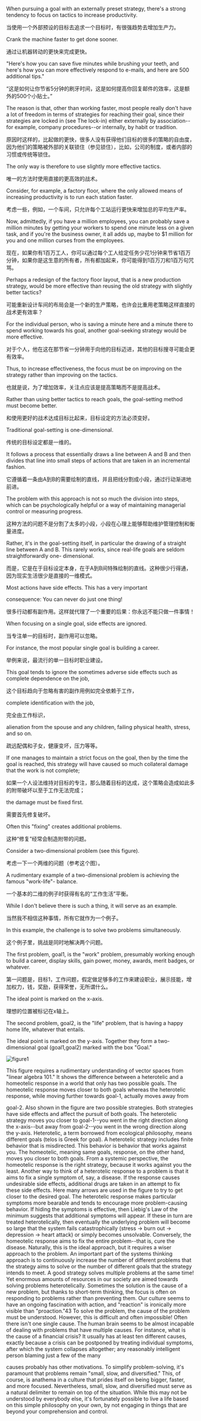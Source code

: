 When  pursuing  a  goal  with  an  externally  preset  strategy,  there's  a  strong
tendency to focus on tactics to increase productivity. 

当使用一个外部预设的目标去追求一个目标时，有很强趋势去增加生产力。

Crank the machine faster to
get done sooner. 

通过让机器转动的更快来完成更快。

"Here's how you can save five minutes while brushing your
teeth, and here's how you can more effectively respond to e-mails, and here are
500 additional tips." 

“这是如何让你节省5分钟的刷牙时间，这是如何提高你回复邮件的效率，这是额外的500个小贴士。”

The reason is that, other than working faster, most people
really don't have a lot of freedom in terms of strategies for reaching their goal,
since  their  strategies  are  locked  in  (see  The  lock-in)  either  externally  by
association--for  example,  company  procedures--or  internally,  by  habit  or
tradition. 

原因时这样的，比起做的更快，很多人没有获得他们目标的很多的策略的自由度，因为他们的策略被外部的关联锁住（参见锁住），比如，公司的制度，或者内部的习惯或传统等锁住。

 The  only  way  is  therefore  to  use  slightly  more  effective  tactics.

唯一的方法时使用直接的更高效的战术。

Consider,  for  example,  a  factory  floor,  where  the  only  allowed  means  of
increasing productivity is to run each station faster. 

考虑一些，例如，一个车间，只允许每个工站运行更快来增加总的平均生产率。

Now, admittedly, if you have
a million employees, you can probably save a million minutes by getting your
workers to spend one minute less on a given task, and if you're the business
owner, it all adds up, maybe to $1 million for you and one million curses from
the  employees. 

现在，如果你有1百万工人，你可以通过每个工人给定任务少花1分钟来节省1百万分钟，如果你是这生意的所有者，所有都加起来，你可能得到1百万刀和1百万句咒骂。

 Perhaps  a  redesign  of  the  factory  floor  layout,  that  is  a  new
production strategy, would be more effective than reusing the old strategy with
slightly better tactics? 

可能重新设计车间的布局会是一个新的生产策略，也许会比重用老策略这样直接的战术更有效率？

For the individual person, who is saving a minute here and
a minute there to spend working towards his goal, another goal-seeking strategy
would be more effective.

对于个人，他在这在那节省一分钟用于向他的目标迈进，其他的目标搜寻可能会更有效率。

Thus,  to  increase  effectiveness,  the  focus  must  be  on  improving  on  the
strategy rather than improving on the tactics. 

也就是说，为了增加效率，关注点应该是提高策略而不是提高战术。

Rather than using better tactics to
reach goals, the goal-setting method must become better. 

和使用更好的战术达成目标比起来，目标设定的方法必须变好。

Traditional goal-setting
is one-dimensional.

传统的目标设定都是一维的。

 It follows a process that essentially draws a line between A
and B and then divides that line into small steps of actions that are taken in an
incremental fashion. 

它遵循着一条由A到B的需要绘制的直线，并且把线分割成小段，通过行动渐进地前进。

The problem with this approach is not so much the division
into  steps,  which  can  be  psychologically  helpful  or  a  way  of  maintaining
managerial control or measuring progress.

这种方法的问题不是分割了太多的小段，小段在心理上能够帮助维护管理控制和衡量进度。

 Rather, it's in the goal-setting itself, in
particular the drawing of a straight line between A and B.
This  rarely  works,  since  real-life  goals  are  seldom  straightforwardly  one-
dimensional.  

而是，它是在于目标设定本身，在于A到B间特殊绘制的直线。这种很少行得通，因为现实生活很少是直接的一维模式。

Most  actions  have  side  effects.  This  has  a  very  important

consequence:
You can never do just one thing!

很多行动都有副作用。这样就代理了一个重要的后果：你永远不能只做一件事情！

When focusing on a single goal, side effects are ignored. 

当专注单一的目标时，副作用可以忽略。

For instance, the
most  popular  single  goal  is  building  a  career.  

举例来说，最流行的单一目标时职业建设。

This  goal  tends  to  ignore  the
sometimes  adverse  side  effects  such  as  complete  dependence  on  the  job,

这个目标趋向于忽略有害的副作用例如完全依赖于工作，

complete  identification  with  the  job, 

完全由工作标识，

 alienation  from  the  spouse  and  any
children, failing physical health, stress, and so on. 

疏远配偶和子女，健康变坏，压力等等。

If one manages to maintain a
strict focus on the goal, then by the time the goal is reached, this strategy will
have  caused  so  much  collateral  damage  that  the  work  is  not  complete; 

如果一个人设法维持对目标的专注，那么随着目标的达成，这个策略会造成如此多的附带破坏以至于工作无法完成；

 the
damage must be fixed first. 

需要首先修复破坏。

Often this "fixing" creates additional problems.

这种“修复”经常会制造附带的问题。

Consider  a  two-dimensional  problem  (see  this  figure). 

考虑一下一个两维的问题（参考这个图）。

 A  rudimentary
example  of  a  two-dimensional  problem  is  achieving  the  famous  "work-life"-
balance. 

一个基本的二维的例子时获得有名的“工作生活”平衡。

While I don't believe there is such a thing, it will serve as an example.

当然我不相信这种事情，所有它就作为一个例子。

In this example, the challenge is to solve two problems simultaneously. 

这个例子里，挑战是同时地解决两个问题。

The first
problem, goal1, is the "work" problem, presumably working enough to build a
career, display skills, gain power, money, awards, merit badges, or whatever. 

第一问题是，目标1，工作问题，假定做足够多的工作来建设职业，展示技能，增加权力，钱，奖励，获得荣誉，无所谓什么。

The
ideal  point  is  marked  on  the  x-axis. 

理想的位置被标记在x轴上。

 The  second  problem,  goal2,  is  the  "life"
problem, that is having a happy home life, whatever that entails. 



The ideal point
is  marked  on  the  y-axis.  Together  they  form  a  two-dimensional  goal
(goal1,goal2) marked with the box "Goal."


![figure1](../img/7-b-fig1.png)

This figure requires a rudimentary understanding of vector spaces from
"linear algebra 101." It shows the difference between a heterotelic and a
homeotelic response in a world that only has two possible goals. The
homeotelic response moves closer to both goals whereas the heterotelic
response, while moving further towards goal-1, actually moves away from

goal-2.
Also shown in the figure are two possible strategies. Both strategies have
side effects and affect the pursuit of both goals. The heterotelic strategy moves
you closer to goal-1--you went in the right direction along the x-axis--but away
from goal-2--you went in the wrong direction along the y-axis. Heterotelic,  a
term borrowed from ecological philosophy, means different goals (telos is Greek
for goal). A heterotelic strategy includes finite behavior that is misdirected. This
behavior  is  behavior  that  works  against  you.  The  homeotelic,  meaning  same
goals,  response,  on  the  other  hand,  moves  you  closer  to  both  goals.  From  a
systemic perspective, the homeotelic response is the right strategy, because it
works against you the least.
Another way to think of a heterotelic response to a problem is that it aims to
fix a single symptom of, say, a disease. If the response causes undesirable side
effects, additional drugs are taken in an attempt to fix these side effects. Here
many arrows are used in the figure to try to get closer to the desired goal. The
heterotelic  response  makes  particular  symptoms  more  bearable  and  tends  to
encourage more problem-causing behavior. If hiding the symptoms is effective,
then  Liebig's  Law  of  the  minimum  suggests  that  additional  symptoms  will
appear. If these in turn are treated heterotelically, then eventually the underlying
problem will become so large that the system fails catastrophically (stress ->
burn out -> depression -> heart attack) or simply becomes unsolvable.
Conversely, the homeotelic response aims to fix the entire problem--that is,
cure  the  disease.  Naturally,  this  is  the  ideal  approach,  but  it  requires  a  wiser
approach to the problem. An important part of the systems thinking approach is
to continuously increase the number of different problems that the strategy aims
to solve or the number of different goals that the strategy intends to meet.
A good strategy solves multiple problems at the same time!
Yet enormous amounts of resources in our society are aimed towards solving
problems heterotelically. Sometimes the solution is the cause of a new problem,
but thanks to short-term thinking, the focus is often on responding to problems
rather than preventing them. Our culture seems to have an ongoing fascination
with action, and "reaction" is ironically more visible than "proaction."43
To  solve  the  problem,  the  cause  of  the  problem  must  be  understood.
However,  this  is  difficult  and  often  impossible!  Often  there  isn't  one  single
cause. The human brain seems to be almost incapable of dealing with problems
that have multiple causes. For instance, what is the cause of a financial crisis? It
usually  has  at  least  ten  different  causes,  exactly  because  a  crisis  can  be
postponed  by  treating  individual  symptoms,  after  which  the  system  collapses
altogether;  any  reasonably  intelligent  person  blaming  just  a  few  of  the  many

causes  probably  has  other  motivations.  To  simplify  problem-solving,  it's
paramount that problems remain "small, slow, and diversified." This, of course,
is  anathema  in  a  culture  that  prides  itself  on  being  bigger,  faster,  and  more
focused.  Nevertheless,  small,  slow,  and  diversified  must  serve  as  a  natural
delimiter to remain on top of the situation. While this may not be understood by
everybody  else,  it's  fortunately  possible  to  live  a  life  based  on  this  simple
philosophy  on  your  own,  by  not  engaging  in  things  that  are  beyond  your
comprehension and control.



